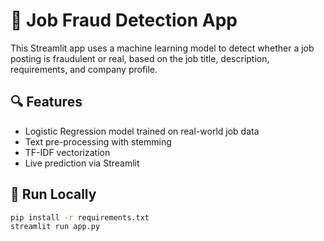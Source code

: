 # 💼 Job Fraud Detection App

This Streamlit app uses a machine learning model to detect whether a job posting is fraudulent or real, based on the job title, description, requirements, and company profile.

## 🔍 Features
- Logistic Regression model trained on real-world job data
- Text pre-processing with stemming
- TF-IDF vectorization
- Live prediction via Streamlit

## 🚀 Run Locally
```bash
pip install -r requirements.txt
streamlit run app.py
